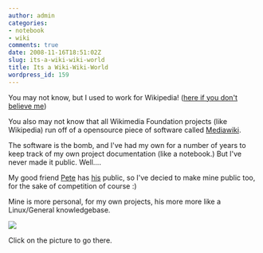```yaml
---
author: admin
categories:
- notebook
- wiki
comments: true
date: 2008-11-16T18:51:02Z
slug: its-a-wiki-wiki-world
title: Its a Wiki-Wiki-World
wordpress_id: 159
---
```


You may not know, but I used to work for Wikipedia! ([here if you don't believe me](http://wikimediafoundation.org/w/index.php?title=Staff&direction=next&oldid=19464))

You also may not know that all Wikimedia Foundation projects (like Wikipedia) run off of a opensource piece of software called [Mediawiki](http://www.mediawiki.org/wiki/MediaWiki).

The software is the bomb, and I've had my own for a number of years to keep track of my own project documentation (like a notebook.) But I've never made it public. Well....

My good friend [Pete](http://www.timelordz.com/blog/) has [his](http://www.timelordz.com/wiki/) public, so I've decied to make mine public too, for the sake of competition of course :)

Mine is more personal, for my own projects, his more more like a Linux/General knowledgebase.

[![](/uploads/screenshot-main-page-xkylecom-notebook-mozilla-firefox.png)](http://wiki.xkyle.com)

Click on the picture to go there.
